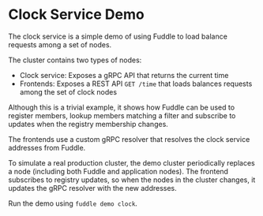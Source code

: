 # Clock Service Demo
The clock service is a simple demo of using Fuddle to load balance requests
among a set of nodes.

The cluster contains two types of nodes:
* Clock service: Exposes a gRPC API that returns the current time
* Frontends: Exposes a REST API `GET /time` that loads balances requests among
the set of clock nodes

Although this is a trivial example, it shows how Fuddle can be used to register
members, lookup members matching a filter and subscribe to updates when the
registry membership changes.

The frontends use a custom gRPC resolver that resolves the clock service
addresses from Fuddle.

To simulate a real production cluster, the demo cluster periodically replaces
a node (including both Fuddle and application nodes). The frontend subscribes to
registry updates, so when the nodes in the cluster changes, it updates the gRPC
resolver with the new addresses.

Run the demo using `fuddle demo clock`.

